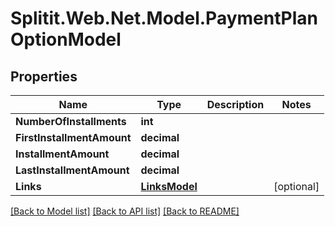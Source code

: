 # Splitit.Web.Net.Model.PaymentPlanOptionModel

## Properties

Name | Type | Description | Notes
------------ | ------------- | ------------- | -------------
**NumberOfInstallments** | **int** |  | 
**FirstInstallmentAmount** | **decimal** |  | 
**InstallmentAmount** | **decimal** |  | 
**LastInstallmentAmount** | **decimal** |  | 
**Links** | [**LinksModel**](LinksModel.md) |  | [optional] 

[[Back to Model list]](../README.md#documentation-for-models) [[Back to API list]](../README.md#documentation-for-api-endpoints) [[Back to README]](../README.md)

